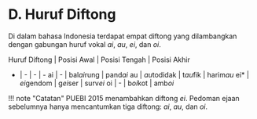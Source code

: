 # D. Huruf Diftong

Di dalam bahasa Indonesia terdapat empat diftong yang dilambangkan dengan gabungan huruf vokal *ai*, *au*, *ei*, dan *oi*.

Huruf Diftong | Posisi Awal | Posisi Tengah | Posisi Akhir
- | - | - | -
ai | - | bal*ai*rung | pand*ai*
au | *au*todidak | t*au*fik | harim*au*
ei* | *ei*gendom | g*ei*ser | surv*ei*
oi | - | b*oi*kot | amb*oi*

!!! note "Catatan"
	PUEBI 2015 menambahkan diftong *ei*. Pedoman ejaan sebelumnya hanya mencantumkan tiga diftong: *ai*, *au*, dan *oi*.
